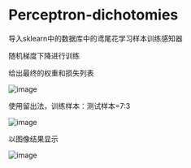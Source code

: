 # Perceptron-dichotomies
导入sklearn中的数据库中的鸢尾花学习样本训练感知器

随机梯度下降进行训练

给出最终的权重和损失列表

![image](https://user-images.githubusercontent.com/68764044/170644475-aa872675-94e6-4c66-92ba-41ca29720ffa.png)

使用留出法，训练样本：测试样本=7:3

![image](https://user-images.githubusercontent.com/68764044/170644665-f2aecd03-e1d7-4d6e-8818-b1a0340d75da.png)

以图像结果显示

![image](https://user-images.githubusercontent.com/68764044/170644807-023b365a-e791-4ed2-ab47-54bc2b34e513.png)
